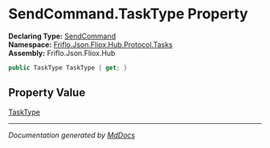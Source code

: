 ﻿<!--  
  <auto-generated>   
    The contents of this file were generated by a tool.  
    Changes to this file may be list if the file is regenerated  
  </auto-generated>   
-->

# SendCommand.TaskType Property

**Declaring Type:** [SendCommand](../index.md)  
**Namespace:** [Friflo.Json.Fliox.Hub.Protocol.Tasks](../../index.md)  
**Assembly:** Friflo.Json.Fliox.Hub

```csharp
public TaskType TaskType { get; }
```

## Property Value

[TaskType](../../TaskType/index.md)

___

*Documentation generated by [MdDocs](https://github.com/ap0llo/mddocs)*
